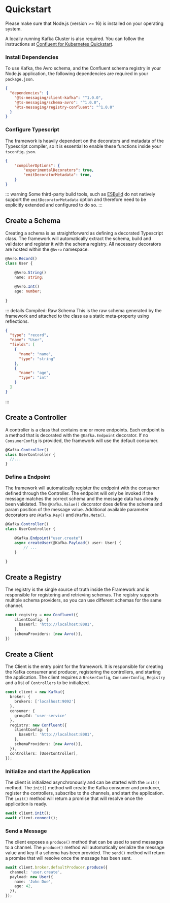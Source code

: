 # Quickstart

Please make sure that Node.js (version >= 16) is installed on your operating system. 

A locally running Kafka Cluster is also required. You can follow the instructions at [Confluent for Kubernetes Quickstart](https://docs.confluent.io/operator/current/co-quickstart.html).

### Install Dependencies

To use Kafka, the Avro schema, and the Confluent schema registry in your Node.js application, the following dependencies are required in your `package.json`.

```json
{
  "dependencies": {
    "@ts-messaging/client-kafka": "^1.0.0",
    "@ts-messaging/schema-avro": "^1.0.0",
    "@ts-messaging/registry-confluent": "^1.0.0"
  }
}
```

### Configure Typescript

The framework is heavily dependent on the decorators and metadata of the Typescript compiler, so it is essential to enable these functions inside your `tsconfig.json`.


```json
{
    "compilerOptions": {
        "experimentalDecorators": true,
        "emitDecoratorMetadata": true,
    }
}
```

::: warning
Some third-party build tools, such as [ESBuild](https://esbuild.github.io/) do not natively support the `emitDecoratorMetadata` option and therefore need to be explicitly extended and configured to do so.
:::

## Create a Schema

Creating a schema is as straightforward as defining a decorated Typescript class. The framework will automatically extract the schema, build and validator and register it with the schema registry. All necessary decorators are hosted within the `@Avro` namespace.

```ts
@Avro.Record()
class User {
  
    @Avro.String()
    name: string;

    @Avro.Int()
    age: number;
    
}
```

::: details Compiled: Raw Schema
This is the raw schema generated by the framework and attached to the class as a static meta-property using reflections.
```json
{
  "type": "record",
  "name": "User",
  "fields": [
    {
      "name": "name",
      "type": "string"
    },
    {
      "name": "age",
      "type": "int"
    }
  ]
}
```
:::

## Create a Controller

A controller is a class that contains one or more endpoints. Each endpoint is a method that is decorated with the `@Kafka.Endpoint` decorator. If no `ConsumerConfig` is provided, the framework will use the default consumer.

```ts
@Kafka.Controller()
class UserController {
  //...
}
```

### Define a Endpoint
The framework will automatically register the endpoint with the consumer defined through the Controller. The endpoint will only be invoked if the message matches the correct schema and the message data has already been validated. The `@Kafka.Value()` decorator does define the schema and param position of the message value. Additional available parameter decorators are `@Kafka.Key()` and `@Kafka.Meta()`.

```ts
@Kafka.Controller()
class UserController {

    @Kafka.Endpoint("user.create")
    async createUser(@Kafka.Payload() user: User) {
        // ...
    }

}
```

## Create a Registry

The registry is the single source of truth inside the Framework and is responsible for registering and retrieving schemas. The registry supports multiple schema providers, so you can use different schemas for the same channel.

```ts
const registry = new Confluent({
    clientConfig: {
      baseUrl: 'http://localhost:8081',
    },
    schemaProviders: [new Avro()],
})

```


## Create a Client

The Client is the entry point for the framework. It is responsible for creating the Kafka consumer and producer, registering the controllers, and starting the application. The client requires a `BrokerConfig`, `ConsumerConfig`, `Registry` and a list of `Controllers` to be initialized.


```ts
const client = new Kafka({
  broker: { 
    brokers: ['localhost:9092'] 
  },
  consumer: { 
    groupId: 'user-service' 
  },
  registry: new Confluent({
    clientConfig: {
      baseUrl: 'http://localhost:8081',
    },
    schemaProviders: [new Avro()],
  }),
  controllers: [UserController],
});
```



### Initialize and start the Application
The client is initialized asynchronously and can be started with the `init()` method. The `init()` method will create the Kafka consumer and producer, register the controllers, subscribe to the channels, and start the application. The `init()` method will return a promise that will resolve once the application is ready.
```ts
await client.init();
await client.connect();
```

### Send a Message
The client exposes a `produce()` method that can be used to send messages to a channel. The `produce()` method will automatically serialize the message value and key if a schema has been provided. The `send()` method will return a promise that will resolve once the message has been sent.

```ts
await client.broker.defaultProducer.produce({
  channel: 'user.create',
  payload: new User({
    name: 'John Doe',
    age: 42,
  }),
});
```

